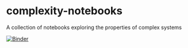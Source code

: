 # complexity-notebooks
A collection of notebooks exploring the properties of complex systems

[![Binder](https://mybinder.org/badge_logo.svg)](https://mybinder.org/v2/gh/ben-parry/complexity-notebooks/HEAD?filepath=https%3A%2F%2Fgithub.com%2Fben-parry%2Fcomplexity-notebooks%2Fblob%2Fmain%2Flogistic_map.ipynb)
